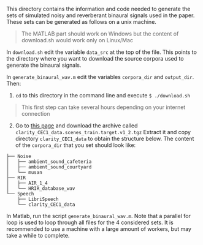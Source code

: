 This directory contains the information and code needed to generate the sets of
simulated noisy and reverberant binaural signals used in the paper.  These sets
can be generated as follows on a unix machine. 

> The MATLAB part should work on Windows but the content of download.sh would
> work only on Linux/Mac

In `download.sh` edit the variable `data_src` at the top of the file.  This
points to the directory where you want to download the source corpora used to
generate the binaural signals.

In `generate_binaural_wav.m` edit the variables `corpora_dir` and `output_dir`.
Then:

1) `cd` to this directory in the command line and execute `$ ./download.sh`
> This first step can take several hours depending on your internet connection

2) Go to [this page](https://www.myairbridge.com/en/#!/folder/iAvNdeGHtgE46bzB4o1KpRwJf0Lsphut)
and download the archive called `clarity_CEC1_data.scenes_train.target.v1_2.tgz`
Extract it and copy directory `clarity_CEC1_data` to obtain the structure below.
The content of the `corpora_dir` that you set should look like:
```
├── Noise
│   ├── ambient_sound_cafeteria
│   ├── ambient_sound_courtyard
│   └── musan
├── RIR
│   ├── AIR_1_4
│   └── HRIR_database_wav
└── Speech
    ├── LibriSpeech
    └── clarity_CEC1_data
```

In Matlab, run the script `generate_binaural_wav.m`.  Note that a parallel for
loop is used to loop through all files for the 4 considered sets.  It is
recommended to use a machine with a large amount of workers, but may take
a while to complete.
